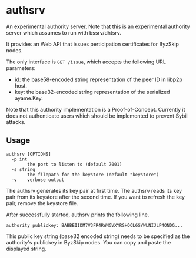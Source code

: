 # authsrv
An experimental authority server.
Note that this is an experimental authority server which assumes to run with bssrv/dhtsrv.

It provides an Web API that issues perticipation certificates for ByzSkip nodes.

The only interface is ``GET /issue``, which accepts the following URL parameters:

* id: the base58-encoded string representation of the peer ID in libp2p host.
* key: the base32-encoded string representation of the serialized ayame.Key.

Note that this authority implementation is a Proof-of-Concept.
Currently it does not authenticate users which should be implemented to prevent Sybil attacks.

## Usage

```
authsrv [OPTIONS]
  -p int
    	the port to listen to (default 7001)
  -s string
    	the filepath for the keystore (default "keystore")
  -v	verbose output
```

The authsrv generates its key pair at first time.
The authsrv reads its key pair from its keystore after the second time.
If you want to refresh the key pair, remove the keystore file.

After successfully started, authsrv prints the following line.

```
authority publickey: BABBEIIDM7V3FR4RWNGVXYRSHOCL6SYWLNIJLP4ONDG...
````

This public key string (base32 encoded string) needs to be specified as the authority's publickey in ByzSkip nodes. You can copy and paste the displayed string.